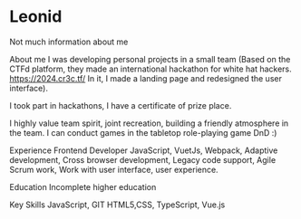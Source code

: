 # Leonid
Not much information about me

About me
I was developing personal projects in a small team (Based on the CTFd platform, they made an international hackathon for white hat hackers. https://2024.cr3c.tf/
In it, I made a landing page and redesigned the user interface).

I took part in hackathons, I have a certificate of prize place.

I highly value team spirit, joint recreation, building a friendly atmosphere in the team. I can conduct games in the tabletop role-playing game DnD :)

Experience
Frontend Developer
JavaScript, VuetJs, Webpack,
Adaptive development,
Cross browser development,
Legacy code support,
Agile Scrum work,
Work with user interface, user experience.

Education
Incomplete higher education

Key Skills
JavaScript, GIT HTML5,CSS, TypeScript, Vue.js
